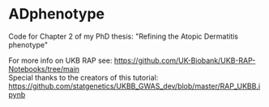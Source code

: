 # ADphenotype
Code for Chapter 2 of my PhD thesis: "Refining the Atopic Dermatitis phenotype"

For more info on UKB RAP see: https://github.com/UK-Biobank/UKB-RAP-Notebooks/tree/main  
Special thanks to the creators of this tutorial: https://github.com/statgenetics/UKBB_GWAS_dev/blob/master/RAP_UKBB.ipynb
